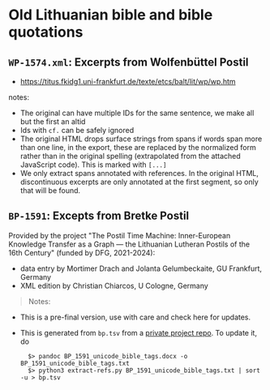 # Old Lithuanian bible and bible quotations

## `WP-1574.xml`: Excerpts from Wolfenbüttel Postil

- https://titus.fkidg1.uni-frankfurt.de/texte/etcs/balt/lit/wp/wp.htm

notes:

- The original can have multiple IDs for the same sentence, we make all but the first an altid
- Ids with `cf.` can be safely ignored
- The original HTML drops surface strings from spans if words span more than one line, in the export, these are replaced by the normalized form rather than in the original spelling (extrapolated from the attached JavaScript code). This is marked with `[...]`
- We only extract spans annotated with references. In the original HTML, discontinuous excerpts are only annotated at the first segment, so only that will be found.

## `BP-1591`: Excepts from Bretke Postil

Provided by the project "The Postil Time Machine: Inner-European Knowledge Transfer as a Graph — the Lithuanian Lutheran Postils of the 16th Century" (funded by DFG, 2021-2024):

- data entry by Mortimer Drach and Jolanta Gelumbeckaite, GU Frankfurt, Germany
- XML edition by Christian Chiarcos, U Cologne, Germany

> Notes: 
- This is a pre-final version, use with care and check here for updates.
- This is generated from `bp.tsv` from a [private project repo](https://github.com/acoli-repo/passage-finder/tree/main/samples). To update it, do
	
		$> pandoc BP_1591_unicode_bible_tags.docx -o BP_1591_unicode_bible_tags.txt
		$> python3 extract-refs.py BP_1591_unicode_bible_tags.txt | sort -u > bp.tsv

